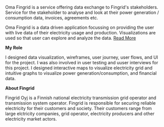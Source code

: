 Oma Fingrid is a service offering data exchange to Fingrid's stakeholders. Service for the stakeholder to analyse and look at their power generation / consumption data, invoices, agreements etc.

Oma Fingrid is a data driven application focussing on providing the user with live data of their electricity usage and production. Visualizations are used so that user can explore and analyze the data. [Read More](https://futurice.com/work/fingrid)

__My Role__

I designed data visualization, wireframes, user journey, user flows, and UI for the project. I was also involved in user testing and uuser interviews for this project. I designed interactive maps to visualize electricity grid and intuitive graphs to visualize power generation/consumption, and financial data.

__About Fingrid__

Fingrid Oyj is a Finnish national electricity transmission grid operator and transmission system operator. Fingrid is responsible for securing reliable electricity for their customers and society. Their customers range from large elctricity companies, grid operator, electricity producers and other electricity market actors.